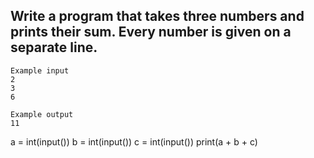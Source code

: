 ## Write a program that takes three numbers and prints their sum. Every number is given on a separate line.
```
Example input
2
3
6

Example output
11
```

a = int(input())
b = int(input())
c = int(input())
print(a + b + c)
